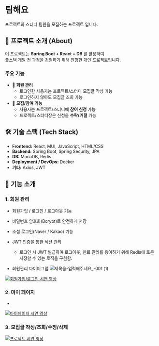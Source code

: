 # 팀해요
프로젝트와 스터디 팀원을 모집하는 프로젝트 입니다.

## 🚀 프로젝트 소개 (About)

이 프로젝트는 **Spring Boot + React + DB** 를 활용하여  
풀스택 개발 전 과정을 경험하기 위해 진행한 개인 프로젝트입니다.

### 주요 기능
- 🔐 **회원 관리**
  - 로그인한 사용자는 프로젝트/스터디 모집글 작성 가능
  - 로그인하지 않아도 모집글 조회 가능
- 📌 **모집/참여 기능**
  - 사용자는 프로젝트/스터디에 **참여 신청** 가능
  - 프로젝트/스터디장은 신청을 **수락/거절** 가능

## 🛠 기술 스택 (Tech Stack)
- **Frontend:** React, MUI, JavaScript, HTML/CSS
- **Backend:** Spring Boot, Spring Security, JPA
- **DB:** MariaDB, Redis
- **Deployment / DevOps:** Docker
- **기타:** Axios, JWT

## 📖 기능 소개
### 1. 회원 관리
- 회원가입 / 로그인 / 로그아웃 기능
- 비밀번호 암호화(Bcrypt)로 안전하게 저장
- 소셜 로그인(Naver / Kakao) 기능
- JWT 인증을 통한 세션 관리
  - 로그인 시 JWT 발급하여 로그아웃, 만료 관리를 용이하기 위해 Redis에 토큰 저장할 수 있는 로직을 구현함.

- 회원관리 다이어그램
![제목을-입력해주세요_-001 (1)](https://github.com/user-attachments/assets/a908e37e-8336-4f0d-913b-f0ad69a4e8d2)

 [![회원가입/로그인 시연 영상](https://img.youtube.com/vi/a6qJKUhoMys/0.jpg)](https://www.youtube.com/watch?v=a6qJKUhoMys)

### 2. 마이 페이지
- 
 [![마이페이지 시연 영상](https://img.youtube.com/vi/kaPWQzD3w8M/0.jpg)](https://www.youtube.com/watch?v=kaPWQzD3w8M)
 
### 3. 모집글 작성/조회/수정/삭제
 [![프로젝트 시연 영상](https://img.youtube.com/vi/ahoGU-vfmzc/0.jpg)](https://www.youtube.com/watch?v=ahoGU-vfmzc)
